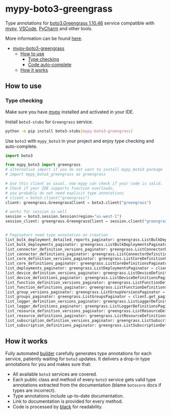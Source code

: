 # mypy-boto3-greengrass

Type annotations for
[boto3.Greengrass 1.10.46](https://boto3.amazonaws.com/v1/documentation/api/1.10.46/reference/services/greengrass.html#Greengrass) service
compatible with [mypy](https://github.com/python/mypy), [VSCode](https://code.visualstudio.com/),
[PyCharm](https://www.jetbrains.com/pycharm/) and other tools.

More information can be found [here](https://vemel.github.io/mypy_boto3/).

- [mypy-boto3-greengrass](#mypy-boto3-greengrass)
  - [How to use](#how-to-use)
    - [Type checking](#type-checking)
    - [Code auto-complete](#code-auto-complete)
  - [How it works](#how-it-works)

## How to use

### Type checking

Make sure you have [mypy](https://github.com/python/mypy) installed and activated in your IDE.

Install `boto3-stubs` for `Greengrass` service.

```bash
python -m pip install boto3-stubs[mypy-boto3-greengrass]
```

Use `boto3` with `mypy_boto3` in your project and enjoy type checking and auto-complete.

```python
import boto3

from mypy_boto3 import greengrass
# alternative import if you do not want to install mypy_boto3 package
# import mypy_boto3_greengrass as greengrass

# Use this client as usual, now mypy can check if your code is valid.
# Check if your IDE supports function overloads,
# you probably do not need explicit type annotations
# client = boto3.client("greengrass")
client: greengrass.GreengrassClient = boto3.client("greengrass")

# works for session as well
session = boto3.session.Session(region="us-west-1")
session_client: greengrass.GreengrassClient = session.client("greengrass")


# Paginators need type annotation on creation
list_bulk_deployment_detailed_reports_paginator: greengrass.ListBulkDeploymentDetailedReportsPaginator = client.get_paginator("list_bulk_deployment_detailed_reports")
list_bulk_deployments_paginator: greengrass.ListBulkDeploymentsPaginator = client.get_paginator("list_bulk_deployments")
list_connector_definition_versions_paginator: greengrass.ListConnectorDefinitionVersionsPaginator = client.get_paginator("list_connector_definition_versions")
list_connector_definitions_paginator: greengrass.ListConnectorDefinitionsPaginator = client.get_paginator("list_connector_definitions")
list_core_definition_versions_paginator: greengrass.ListCoreDefinitionVersionsPaginator = client.get_paginator("list_core_definition_versions")
list_core_definitions_paginator: greengrass.ListCoreDefinitionsPaginator = client.get_paginator("list_core_definitions")
list_deployments_paginator: greengrass.ListDeploymentsPaginator = client.get_paginator("list_deployments")
list_device_definition_versions_paginator: greengrass.ListDeviceDefinitionVersionsPaginator = client.get_paginator("list_device_definition_versions")
list_device_definitions_paginator: greengrass.ListDeviceDefinitionsPaginator = client.get_paginator("list_device_definitions")
list_function_definition_versions_paginator: greengrass.ListFunctionDefinitionVersionsPaginator = client.get_paginator("list_function_definition_versions")
list_function_definitions_paginator: greengrass.ListFunctionDefinitionsPaginator = client.get_paginator("list_function_definitions")
list_group_versions_paginator: greengrass.ListGroupVersionsPaginator = client.get_paginator("list_group_versions")
list_groups_paginator: greengrass.ListGroupsPaginator = client.get_paginator("list_groups")
list_logger_definition_versions_paginator: greengrass.ListLoggerDefinitionVersionsPaginator = client.get_paginator("list_logger_definition_versions")
list_logger_definitions_paginator: greengrass.ListLoggerDefinitionsPaginator = client.get_paginator("list_logger_definitions")
list_resource_definition_versions_paginator: greengrass.ListResourceDefinitionVersionsPaginator = client.get_paginator("list_resource_definition_versions")
list_resource_definitions_paginator: greengrass.ListResourceDefinitionsPaginator = client.get_paginator("list_resource_definitions")
list_subscription_definition_versions_paginator: greengrass.ListSubscriptionDefinitionVersionsPaginator = client.get_paginator("list_subscription_definition_versions")
list_subscription_definitions_paginator: greengrass.ListSubscriptionDefinitionsPaginator = client.get_paginator("list_subscription_definitions")
```

## How it works

Fully automated [builder](https://github.com/vemel/mypy_boto3) carefully generates
type annotations for each service, patiently waiting for `boto3` updates. It delivers
a drop-in type annotations for you and makes sure that:

- All available `boto3` services are covered.
- Each public class and method of every `boto3` service gets valid type annotations
  extracted from the documentation (blame `botocore` docs if types are incorrect).
- Type annotations include up-to-date documentation.
- Link to documentation is provided for every method.
- Code is processed by [black](https://github.com/psf/black) for readability.